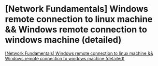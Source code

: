 # [Network Fundamentals] Windows remote connection to linux machine && Windows remote connection to windows machine (detailed)
[[Network Fundamentals] Windows remote connection to linux machine && Windows remote connection to windows machine (detailed)](https://aiwithcloud.com/2022/09/16/network_fundamentals_windows_remote_connection_to_linux_machine__windows_remote_connection_to_windows_machine_detailed/)